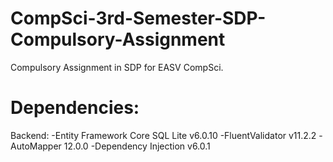 # CompSci-3rd-Semester-SDP-Compulsory-Assignment
 Compulsory Assignment in SDP for EASV CompSci.
 
 # Dependencies:
 
 Backend:
 -Entity Framework Core SQL Lite v6.0.10
 -FluentValidator v11.2.2
 -AutoMapper 12.0.0
 -Dependency Injection v6.0.1
